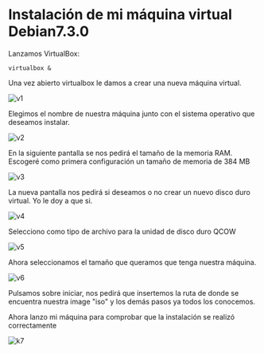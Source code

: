 Instalación de mi máquina virtual Debian7.3.0
=============================================

Lanzamos VirtualBox:

    virtualbox &
    
Una vez abierto virtualbox le damos a crear una nueva máquina virtual.

![v1](https://dl.dropbox.com/s/i4yexop4ow62de4/v1.png)

Elegimos el nombre de nuestra máquina junto con el sistema operativo que deseamos instalar.

![v2](https://dl.dropbox.com/s/cnmn79lcjrxvja2/v2.png)

En la siguiente pantalla se nos pedirá el tamaño de la memoria RAM. Escogeré como primera configuración un tamaño de 
memoria de 384 MB

![v3](https://dl.dropbox.com/s/63jaelauek2tvcy/v3.png)

La nueva pantalla nos pedirá si deseamos o no crear un nuevo disco duro virtual. Yo le doy a que si.

![v4](https://dl.dropbox.com/s/in4dlzo3d1g72s6/v4.png)

Selecciono como tipo de archivo para la unidad de disco duro QCOW

![v5](https://dl.dropbox.com/s/1n83qayrzqwpcnu/v5.png)

Ahora seleccionamos el tamaño que queramos que tenga nuestra máquina.

![v6](https://dl.dropbox.com/s/642yzuq01cs4814/v6.png)

Pulsamos sobre iniciar, nos pedirá que insertemos la ruta de donde se encuentra nuestra image "iso" y los demás pasos
ya todos los conocemos. 

Ahora lanzo mi máquina para comprobar que la instalación se realizó correctamente

![k7]()
